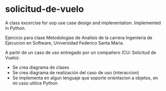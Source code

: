 # solicitud-de-vuelo
A class excercise for oop use case design and implenentation. Implemented in Python.

Ejercicio para clase Metodologias de Analisis de la carrera Ingenieria de Ejecucion en Software, Universidad Federico Santa Maria.

A partir de un caso de uso entregado por un compañero (CU: Solicitud de Vuelo):
* Se crea diagrama de clases
* Se crea diagrama de realización del caso de uso (interaccion)
* Se implementa en algun lenguaje que soporte orientacion a objetos, en mi caso utilice Python
